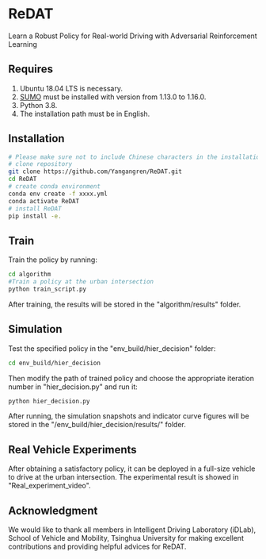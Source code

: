 # ReDAT
Learn a Robust Policy for Real-world Driving with Adversarial Reinforcement Learning

## Requires
1. Ubuntu 18.04 LTS is necessary.
2. [SUMO](https://sourceforge.net/projects/sumo/files/sumo/) must be installed with version from 1.13.0 to 1.16.0.
3. Python 3.8.
4. The installation path must be in English.

## Installation
```bash
# Please make sure not to include Chinese characters in the installation path, as it may result in a failed execution.
# clone repository
git clone https://github.com/Yangangren/ReDAT.git
cd ReDAT
# create conda environment
conda env create -f xxxx.yml
conda activate ReDAT
# install ReDAT
pip install -e.
```

## Train
Train the policy by running:
```bash
cd algorithm
#Train a policy at the urban intersection
python train_script.py
```
After training, the results will be stored in the "algorithm/results" folder.

## Simulation
Test the specified policy in the "env_build/hier_decision" folder:
```bash
cd env_build/hier_decision
```
Then modify the path of trained policy and choose the appropriate iteration number in "hier_decision.py" and run it:
```bash
python hier_decision.py
```
After running, the simulation snapshots and indicator curve figures will be stored in the "/env_build/hier_decision/results/" folder.

## Real Vehicle Experiments
After obtaining a satisfactory policy, it can be deployed in a full-size vehicle to drive at the urban intersection. The experimental result is showed in "Real_experiment_video".

## Acknowledgment
We would like to thank all members in Intelligent Driving Laboratory (iDLab), School of Vehicle and Mobility, Tsinghua University for making excellent contributions and providing helpful advices for ReDAT.